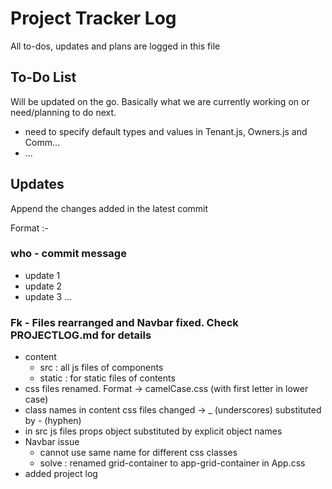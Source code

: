 # Project Tracker Log

All to-dos, updates and plans are logged in this file

## To-Do List
Will be updated on the go. Basically what we are currently working on or need/planning to do next.

* need to specify default types and values in Tenant.js, Owners.js and Comm...
* ...

## Updates
Append the changes added in the latest commit

Format :-
### who - commit message
* update 1
* update 2
* update 3 ...

### Fk - Files rearranged and Navbar fixed. Check PROJECTLOG.md for details
* content
    * src : all js files of components
    * static : for static files of contents
* css files renamed. Format -> camelCase.css (with first letter in lower case)
* class names in content css files changed -> _ (underscores) substituted by - (hyphen)
* in src js files props object substituted by explicit object names
* Navbar issue 
    * cannot use same name for different css classes
    * solve : renamed grid-container to app-grid-container in App.css
* added project log
